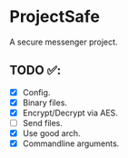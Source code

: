 # ProjectSafe
A secure messenger project.

## TODO ✅:
- [X] Config.
- [X] Binary files.
- [X] Encrypt/Decrypt via AES.
- [ ] Send files.
- [X] Use good arch.
- [X] Commandline arguments.

